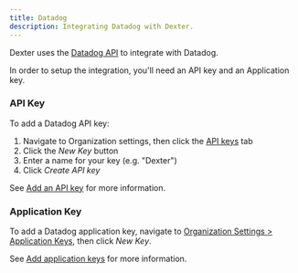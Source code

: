 ```yaml
---
title: Datadog
description: Integrating Datadog with Dexter.
---
```


Dexter uses the [Datadog API] to integrate with Datadog.

In order to setup the integration, you'll need an API key and an Application key.

### API Key

To add a Datadog API key:

1. Navigate to Organization settings, then click the [API keys] tab
1. Click the _New Key_ button
1. Enter a name for your key (e.g. "Dexter")
1. Click _Create API key_

See [Add an API key](https://docs.datadoghq.com/account_management/api-app-keys/#add-an-api-key-or-client-token) for more information.

### Application Key

To add a Datadog application key, navigate to [Organization Settings > Application Keys], then click _New Key_.

See [Add application keys](https://docs.datadoghq.com/account_management/api-app-keys/#add-application-keys) for more information.

[Datadog API]: https://docs.datadoghq.com/api/latest/
[API keys]: https://app.datadoghq.com/organization-settings/api-keys
[Organization Settings > Application Keys]: https://app.datadoghq.com/access/application-keys
